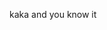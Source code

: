 <p>kaka and you know it</p>
<img scr="https://i.ytimg.com/vi/2nHQClQeAvg/hq720.jpg?sqp=-oaymwEhCK4FEIIDSFryq4qpAxMIARUAAAAAGAElAADIQj0AgKJD&rs=AOn4CLBGhIwL5Bw8F-7q6Qo5L-0A3V-rmg" width="200px" length="200px">
